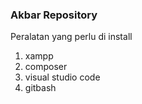 ### Akbar Repository
Peralatan yang perlu di install 
1. xampp
2. composer
3. visual studio code
4. gitbash
